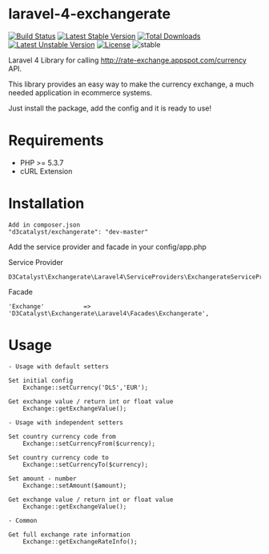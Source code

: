 laravel-4-exchangerate
===============

[![Build Status](https://travis-ci.org/D3Catalyst/laravel-4-exchange-rate-ggl.svg?branch=master)](https://travis-ci.org/D3Catalyst/laravel-4-exchange-rate-ggl) [![Latest Stable Version](https://poser.pugx.org/d3catalyst/exchangerate/v/stable.svg)](https://packagist.org/packages/d3catalyst/exchangerate) [![Total Downloads](https://poser.pugx.org/d3catalyst/exchangerate/downloads.svg)](https://packagist.org/packages/d3catalyst/exchangerate) [![Latest Unstable Version](https://poser.pugx.org/d3catalyst/exchangerate/v/unstable.svg)](https://packagist.org/packages/d3catalyst/exchangerate) [![License](https://poser.pugx.org/d3catalyst/exchangerate/license.svg)](https://packagist.org/packages/d3catalyst/exchangerate) ![stable](http://img.shields.io/badge/stable-v%201.0.0-blue.svg)

Laravel 4 Library for calling http://rate-exchange.appspot.com/currency API.

This library provides an easy way to make the currency exchange, a much needed application in ecommerce systems.

Just install the package, add the config and it is ready to use!

Requirements
============

* PHP >= 5.3.7
* cURL Extension

Installation
============

    Add in composer.json
    "d3catalyst/exchangerate": "dev-master"

Add the service provider and facade in your config/app.php

Service Provider

    D3Catalyst\Exchangerate\Laravel4\ServiceProviders\ExchangerateServiceProvider

Facade

    'Exchange'           => 'D3Catalyst\Exchangerate\Laravel4\Facades\Exchangerate',

Usage
=====

	- Usage with default setters

	Set initial config
		Exchange::setCurrency('DLS','EUR');

	Get exchange value / return int or float value
		Exchange::getExchangeValue();

	- Usage with independent setters

	Set country currency code from
		Exchange::setCurrencyFrom($currency);

	Set country currency code to
		Exchange::setCurrencyTo($currency);

	Set amount - number
		Exchange::setAmount($amount);

	Get exchange value / return int or float value
		Exchange::getExchangeValue();

	- Common

	Get full exchange rate information
		Exchange::getExchangeRateInfo();